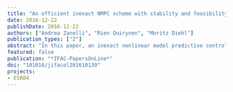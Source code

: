 ```yaml
---
title: "An efficient inexact NMPC scheme with stability and feasibility guarantees"
date: 2016-12-22
publishDate: 2016-12-22
authors: ["Andrea Zanelli", "Rien Quirynen", "Moritz Diehl"]
publication_types: ["2"]
abstract: "In this paper, an inexact nonlinear model predictive control scheme with reduced computational complexity is proposed The presented approach exploits fixed sensitivity information precomputed offline at a reference value This allows one to avoid the online computational effort resulting from the propagation of sensitivities and possibly the corresponding condensing routine when solving the optimal control problem with a sequential quadratic programming method By performing a numerical simulation of the nonlinear dynamics online, feasibility of the closed-loop trajectories can be preserved in contrast to linear model predictive control schemes Nominal stability guarantees of the approach are derived and the effectiveness of the scheme is demonstrated on a non-trivial example"
featured: false
publication: "*IFAC-PapersOnLine*"
doi: "101016/jifacol201610139"
projects:
- ESR04
---
```


